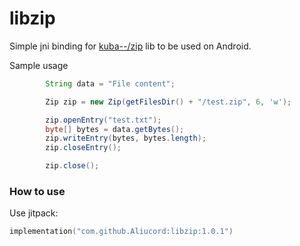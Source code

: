 # libzip
Simple jni binding for [kuba--/zip](https://github.com/kuba--/zip) lib to be used on Android.

Sample usage
```java
        String data = "File content";

        Zip zip = new Zip(getFilesDir() + "/test.zip", 6, 'w');

        zip.openEntry("test.txt");
        byte[] bytes = data.getBytes();
        zip.writeEntry(bytes, bytes.length);
        zip.closeEntry();

        zip.close();
```

### How to use
Use jitpack:
```kt
implementation("com.github.Aliucord:libzip:1.0.1")
```
